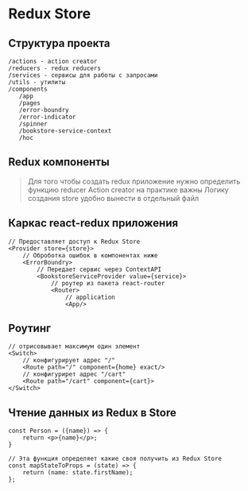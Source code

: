 # Redux Store

## Структура проекта

```
/actions - action creator
/reducers - redux reducers
/services - сервисы для работы с запросами
/utils - утилиты
/components
   /app
   /pages
   /error-boundry
   /error-indicator
   /spinner
   /bookstore-service-context
   /hoc
```

## Redux компоненты

> Для того чтобы создать redux приложение нужно определить функцию reducer
> Action creator на практике важны
> Логику создания store удобно вынести в отдельный файл

## Каркас react-redux приложения

```
// Предоставляет доступ к Redux Store
<Provider store={store}>
	// Оброботка ошибок в компонентах ниже
	<ErrorBoundry>
		// Передает сервис через ContextAPI
		<BookstoreServiceProvider value={service}>
			// роутер из пакета react-router
			<Router>
				// application
				<App/>
```

## Роутинг

```
// отрисовывает максимум один элемент
<Switch>
	// конфигурирует адрес "/"
	<Route path="/" component={home} exact/>
	// конфигурирет адрес "/cart"
	<Route path="/cart" component={cart}>
</Switch>
```

## Чтение данных из Redux в Store

```
const Person = ({name}) => {
	return <p>{name}</p>;
}

// Эта функция определяет какие своя получить из Redux Store
const mapStateToProps = (state) => {
	return (name: state.firstName);
};
```